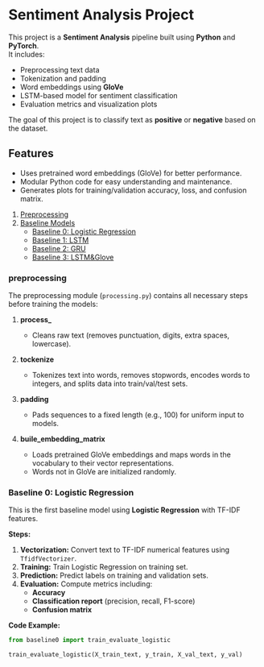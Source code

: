 # Sentiment Analysis Project

This project is a **Sentiment Analysis** pipeline built using **Python** and **PyTorch**.  
It includes:

- Preprocessing text data
- Tokenization and padding
- Word embeddings using **GloVe**
- LSTM-based model for sentiment classification
- Evaluation metrics and visualization plots

The goal of this project is to classify text as **positive** or **negative** based on the dataset.  

## Features

- Uses pretrained word embeddings (GloVe) for better performance.
- Modular Python code for easy understanding and maintenance.
- Generates plots for training/validation accuracy, loss, and confusion matrix.

1. [Preprocessing](#preprocessing)
2. [Baseline Models](#baseline-models)
    - [Baseline 0: Logistic Regression](#baseline-0-logistic-regression)
    - [Baseline 1: LSTM](#baseline-1-lstm)
    - [Baseline 2: GRU](#baseline-2-gru)
    - [Baseline 3: LSTM&Glove](#baseline-3-LSTM&Glove)
### preprocessing

The preprocessing module (`processing.py`) contains all necessary steps before training the models:

1. **process_**
   - Cleans raw text (removes punctuation, digits, extra spaces, lowercase).

2. **tockenize**
   - Tokenizes text into words, removes stopwords, encodes words to integers, and splits data into train/val/test sets.

3. **padding**
   - Pads sequences to a fixed length (e.g., 100) for uniform input to models.

4. **buile_embedding_matrix**
   - Loads pretrained GloVe embeddings and maps words in the vocabulary to their vector representations.
   - Words not in GloVe are initialized randomly.

  ### Baseline 0: Logistic Regression

This is the first baseline model using **Logistic Regression** with TF-IDF features.

**Steps:**
1. **Vectorization:** Convert text to TF-IDF numerical features using `TfidfVectorizer`.
2. **Training:** Train Logistic Regression on training set.
3. **Prediction:** Predict labels on training and validation sets.
4. **Evaluation:** Compute metrics including:
   - **Accuracy**
   - **Classification report** (precision, recall, F1-score)
   - **Confusion matrix**

**Code Example:**
```python
from baseline0 import train_evaluate_logistic

train_evaluate_logistic(X_train_text, y_train, X_val_text, y_val)


  
      


